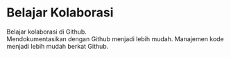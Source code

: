 # Belajar Kolaborasi

Belajar kolaborasi di Github.<br>
Mendokumentasikan dengan Github menjadi lebih mudah.
Manajemen kode menjadi lebih mudah berkat Github.
